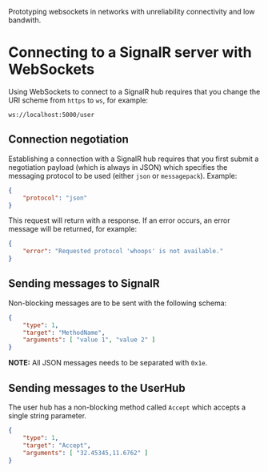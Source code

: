 Prototyping websockets in networks with unreliability connectivity and low bandwith.

# Connecting to a SignalR server with WebSockets

Using WebSockets to connect to a SignalR hub requires that you change the URI scheme from `https` to `ws`, for example:

    ws://localhost:5000/user
	
## Connection negotiation

Establishing a connection with a SignalR hub requires that you first submit a negotiation payload (which is always in JSON) which specifies the messaging protocol to be used (either `json` or `messagepack`). Example:

```json
{
    "protocol": "json"
}
```

This request will return with a response. If an error occurs, an error message will be returned, for example:

```json
{
    "error": "Requested protocol 'whoops' is not available."
}
```

## Sending messages to SignalR

Non-blocking messages are to be sent with the following schema:

```json
{
    "type": 1,
    "target": "MethodName",
    "arguments": [ "value 1", "value 2" ]
}
```

**NOTE:** All JSON messages needs to be separated with `0x1e`.

## Sending messages to the UserHub

The user hub has a non-blocking method called `Accept` which accepts a single string parameter.

```json
{
    "type": 1,
    "target": "Accept",
    "arguments": [ "32.45345,11.6762" ]
}
```